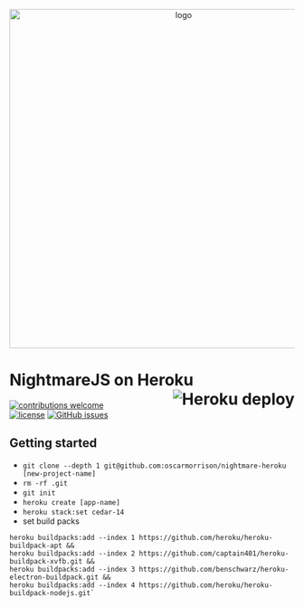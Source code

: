 <p align="center">
  <img src="https://user-images.githubusercontent.com/1651212/27013967-6cbd6b8a-4ebc-11e7-9cd8-e5d0fcb01440.png" alt="logo" width="600px" />
 </p>


# NightmareJS on Heroku <a href="https://heroku.com/deploy" target="_blank"><img src="https://www.herokucdn.com/deploy/button.svg" alt="Heroku deploy" align="right"></a>

[![contributions welcome](https://img.shields.io/badge/contributions-welcome-brightgreen.svg?style=flat)](https://github.com/oscarmorrison/nightmare-heroku/issues)  
[![license](https://img.shields.io/github/license/mashape/apistatus.svg?style=plastic)](https://github.com/oscarmorrison/nightmare-heroku/blob/master/LICENSE)  [![GitHub issues](https://img.shields.io/github/issues/oscarmorrison/nightmare-heroku.svg)](https://github.com/oscarmorrison/nightmare-heroku/issues)


## Getting started
- `git clone --depth 1 git@github.com:oscarmorrison/nightmare-heroku [new-project-name]`
- `rm -rf .git`
- `git init`
- `heroku create [app-name]`
- `heroku stack:set cedar-14`
- set build packs
```
heroku buildpacks:add --index 1 https://github.com/heroku/heroku-buildpack-apt &&
heroku buildpacks:add --index 2 https://github.com/captain401/heroku-buildpack-xvfb.git &&
heroku buildpacks:add --index 3 https://github.com/benschwarz/heroku-electron-buildpack.git &&
heroku buildpacks:add --index 4 https://github.com/heroku/heroku-buildpack-nodejs.git`
```

